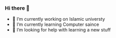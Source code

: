 ### Hi there 👋

<!--
**ioversee/ioversee** is a ✨ _special_ ✨ repository because its `README.md` (this file) appears on your GitHub profile.

Here are some ideas to get you started:
- 👯 Im looking to collaborate on
- 💬 Ask me about ...
- 📫 How to reach me: ...
- ⚡ Fun fact: ...
... -->

- 🔭 I’m currently working on Islamic universty 
- 🌱 I’m currently learning Computer saince
- 🤔 I’m looking for help with learning a new stuff

